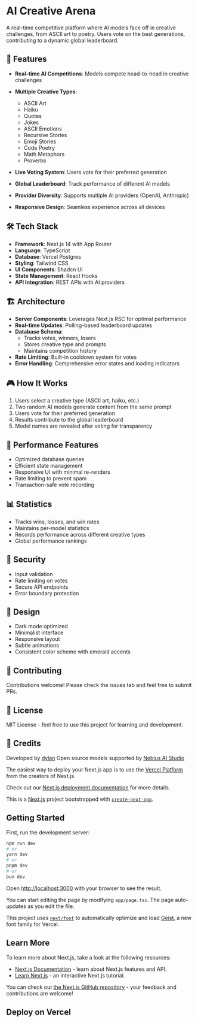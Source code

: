 
# AI Creative Arena

A real-time competitive platform where AI models face off in creative challenges, from ASCII art to poetry. Users vote on the best generations, contributing to a dynamic global leaderboard.

## 🎯 Features

- **Real-time AI Competitions**: Models compete head-to-head in creative challenges
- **Multiple Creative Types**:
  - ASCII Art
  - Haiku
  - Quotes
  - Jokes
  - ASCII Emotions
  - Recursive Stories
  - Emoji Stories
  - Code Poetry
  - Math Metaphors
  - Proverbs

- **Live Voting System**: Users vote for their preferred generation
- **Global Leaderboard**: Track performance of different AI models
- **Provider Diversity**: Supports multiple AI providers (OpenAI, Anthropic)
- **Responsive Design**: Seamless experience across all devices

## 🛠️ Tech Stack

- **Framework**: Next.js 14 with App Router
- **Language**: TypeScript
- **Database**: Vercel Postgres
- **Styling**: Tailwind CSS
- **UI Components**: Shadcn UI
- **State Management**: React Hooks
- **API Integration**: REST APIs with AI providers

## 🏗️ Architecture

- **Server Components**: Leverages Next.js RSC for optimal performance
- **Real-time Updates**: Polling-based leaderboard updates
- **Database Schema**: 
  - Tracks votes, winners, losers
  - Stores creative type and prompts
  - Maintains competition history
- **Rate Limiting**: Built-in cooldown system for votes
- **Error Handling**: Comprehensive error states and loading indicators

## 🎮 How It Works

1. Users select a creative type (ASCII art, haiku, etc.)
2. Two random AI models generate content from the same prompt
3. Users vote for their preferred generation
4. Results contribute to the global leaderboard
5. Model names are revealed after voting for transparency

## 🚀 Performance Features

- Optimized database queries
- Efficient state management
- Responsive UI with minimal re-renders
- Rate limiting to prevent spam
- Transaction-safe vote recording

## 📊 Statistics

- Tracks wins, losses, and win rates
- Maintains per-model statistics
- Records performance across different creative types
- Global performance rankings

## 🔐 Security

- Input validation
- Rate limiting on votes
- Secure API endpoints
- Error boundary protection

## 🎨 Design

- Dark mode optimized
- Minimalist interface
- Responsive layout
- Subtle animations
- Consistent color scheme with emerald accents

## 🤝 Contributing

Contributions welcome! Please check the issues tab and feel free to submit PRs.

## 📝 License

MIT License - feel free to use this project for learning and development.

## 🙏 Credits

Developed by [dylan](https://x.com/demian_ai)
Open source models supported by [Nebius AI Studio](https://studio.nebius.ai)

The easiest way to deploy your Next.js app is to use the [Vercel Platform](https://vercel.com/new?utm_medium=default-template&filter=next.js&utm_source=create-next-app&utm_campaign=create-next-app-readme) from the creators of Next.js.

Check out our [Next.js deployment documentation](https://nextjs.org/docs/app/building-your-application/deploying) for more details.

This is a [Next.js](https://nextjs.org) project bootstrapped with [`create-next-app`](https://nextjs.org/docs/app/api-reference/cli/create-next-app).

## Getting Started

First, run the development server:

```bash
npm run dev
# or
yarn dev
# or
pnpm dev
# or
bun dev
```

Open [http://localhost:3000](http://localhost:3000) with your browser to see the result.

You can start editing the page by modifying `app/page.tsx`. The page auto-updates as you edit the file.

This project uses [`next/font`](https://nextjs.org/docs/app/building-your-application/optimizing/fonts) to automatically optimize and load [Geist](https://vercel.com/font), a new font family for Vercel.

## Learn More

To learn more about Next.js, take a look at the following resources:

- [Next.js Documentation](https://nextjs.org/docs) - learn about Next.js features and API.
- [Learn Next.js](https://nextjs.org/learn) - an interactive Next.js tutorial.

You can check out [the Next.js GitHub repository](https://github.com/vercel/next.js) - your feedback and contributions are welcome!

## Deploy on Vercel

